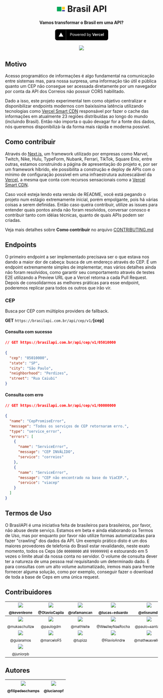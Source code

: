<h1 align="center"><img src="./public/brasilapi-logo-small.png"> Brasil API</h1>

<div align="center">
  <p>
    <strong>Vamos transformar o Brasil em uma API?</strong>
  </p>
  <p>
    <a href="https://vercel.com/?utm_source=brasilapi" target="_blank" rel="noopener">
      <img src="./public/powered-by-vercel.svg" width="175" alt="Powered by Vercel" />
    </a>
  </p>
</div>

<div align="center">
  <img src="https://github.com/filipedeschamps/BrasilAPI/workflows/Testes%20E2E/badge.svg">
</div>

## Motivo
Acesso programático de informações é algo fundamental na comunicação entre sistemas mas, para nossa surpresa, uma informação tão útil e pública quanto um CEP não consegue ser acessada diretamente por um navegador por conta da API dos Correios não possuir CORS habilitado.

Dado a isso, este projeto experimental tem como objetivo centralizar e disponibilizar endpoints modernos com baixíssima latência utilizando tecnologias como [Vercel Smart CDN](https://vercel.com/smart-cdn/?utm_source=brasilapi) responsável por fazer o cache das informações em atualmente 23 regiões distribuídas ao longo do mundo (incluindo Brasil). Então não importa o quão devagar for a fonte dos dados, nós queremos disponibilizá-la da forma mais rápida e moderna possível.

## Como contribuir
Através do [Next.js](https://nextjs.org/?utm_source=brasilapi), um framework utilizado por empresas como Marvel, Twitch, Nike, Hulu, TypeForm, Nubank, Ferrari, TikTok, Square Enix, entre outras, estamos construindo a página de apresentação do projeto e, por ser um framework híbrido, ele possibilita a construção e deploy de APIs com o mínimo de configuração possível em uma infraestrutura autoescalável da [Vercel](https://vercel.com/?utm_source=brasilapi), a mesma que conta com recursos sensacionais como a [Vercel Smart CDN](https://vercel.co/smart-cdn/?utm_source=brasilapi).

Caso você esteja lendo esta versão de README, você está pegando o projeto num estágio extremamente inicial, porém empolgante, pois há várias coisas a serem definidas. Então caso queira contribuir, utilize as issues para entender quais pontos ainda não foram resolvidos, conversar conosco e contribuir tanto com idéias técnicas, quanto de quais APIs podem ser criadas.

Veja mais detalhes sobre **Como contribuir** no arquivo [CONTRIBUTING.md](CONTRIBUTING.md)


## Endpoints
O primeiro endpoint a ser implementado precisava ser o que estava nos dando a maior dor de cabeça: busca de um endereço através do CEP. É um endpoint extremamente simples de implementar, mas vários detalhes ainda não foram resolvidos, como garantir seu comportamento através de testes E2E utilizando a Preview URL que a Vercel retorna a cada Pull Request. Depois de consolidarmos as melhores práticas para esse endpoint, poderemos replicar para todos os outros que irão vir.

### CEP
Busca por CEP com múltiplos providers de fallback.

**GET** `https://brasilapi.com.br/api/cep/v1/`**[cep]**

#### Consulta com sucesso

```json
// GET https://brasilapi.com.br/api/cep/v1/05010000

{
  "cep": "05010000",
  "state": "SP",
  "city": "São Paulo",
  "neighborhood": "Perdizes",
  "street": "Rua Caiubi"
}
```

#### Consulta com erro

```json
// GET https://brasilapi.com.br/api/cep/v1/00000000

{
  "name": "CepPromiseError",
  "message": "Todos os serviços de CEP retornaram erro.",
  "type": "service_error",
  "errors": [
    {
      "name": "ServiceError",
      "message": "CEP INVÁLIDO",
      "service": "correios"
    },
    {
      "name": "ServiceError",
      "message": "CEP não encontrado na base do ViaCEP.",
      "service": "viacep"
    }
  ]
}
```

## Termos de Uso
O BrasilAPI é uma iniciativa feita de brasileiros para brasileiros, por favor, não abuse deste serviço. Estamos em beta e ainda elaborando os Termos de Uso, mas por enquanto por favor não utilize formas automatizadas para fazer "crawling" dos dados da API. Um exemplo prático disto é um dos maiores provedores de telefonia do Brasil estar revalidando, neste exato momento, todos os Ceps (de `00000000` até `99999999`) e estourando em 5 vezes o limite atual da nossa conta no servidor. O volume de consulta dever ter a natureza de uma pessoa real requisitando um determinado dado. E para consultas com um alto volume automatizado, iremos mais para frente fornecer alguma solução, como por exemplo, conseguir fazer o download de toda a base de Ceps em uma única request.

## Contribuidores

| [<img src="https://avatars0.githubusercontent.com/u/22279592?s=400&v=4" width="115"><br><sub>@kevenleone</sub>](https://github.com/kevenleone) | [<img src="https://avatars0.githubusercontent.com/u/29285724?s=400&v=4" width="115"><br><sub>@OtavioCapila</sub>](https://github.com/OtavioCapila) | [<img src="https://avatars2.githubusercontent.com/u/6341210?s=400&v=4" width="115"><br><sub>@rafamancan</sub>](https://github.com/rafamancan) | [<img src="https://avatars2.githubusercontent.com/u/22918282?s=400&v=4" width="115"><br><sub>@lucas-eduardo</sub>](https://github.com/lucas-eduardo) | [<img src="https://avatars1.githubusercontent.com/u/640840?s=400&v=4" width="115"><br><sub>@eliseumds</sub>](https://github.com/eliseumds) | [<img src="https://avatars1.githubusercontent.com/u/11640028?s=400&v=4" width="115"><br><sub>@evertoncastro</sub>](https://github.com/evertoncastro) |
| :---: |  :---: |  :---: |  :---: |  :---: |  :---: |
| [<img src="https://avatars3.githubusercontent.com/u/13923364?s=400&v=4" width="115"><br><sub>@mukaschultze</sub>](https://github.com/mukaschultze) | [<img src="https://avatars2.githubusercontent.com/u/7690649?s=400&v=4" width="115"><br><sub>@paulogdm</sub>](https://github.com/paulogdm) | [<img src="https://avatars2.githubusercontent.com/u/34130446?s=400&u=ce853ec1d505c15b78ffa7d64a4c2a419f9dfdf8&v=4" width="115"><br><sub>@mathleite</sub>](https://github.com/mathleite) |  [<img src="https://avatars0.githubusercontent.com/u/19312651?s=400&u=38b984e80c3c6a59fee61676c504f02313e2212d&v=4" width="115"><br><sub>@WeslleyNasRocha</sub>](https://github.com/WeslleyNasRocha) | [<img src="https://avatars2.githubusercontent.com/u/7424845?s=400&u=346acdf662dbb880ecf659ce27097f5c13bd9dc3&v=4" width="115"><br><sub>@paulo-santana</sub>](https://github.com/paulo-santana) | [<img src="https://avatars2.githubusercontent.com/u/41276009?s=400&u=109f02852994de760c8f0014ef556cafad7429a1&v=4" width="115"><br><sub>@RaphaelOliveiraMoura</sub>](https://github.com/RaphaelOliveiraMoura) |
| [<img src="https://avatars3.githubusercontent.com/u/49703106?s=400&u=364f6affc0b28fee107bc7542a9408fa70da2208&v=4" width="115"><br><sub>@guiaramos</sub>](https://github.com/guiaramos) | [<img src="https://avatars2.githubusercontent.com/u/12580906?s=400&u=42e3f0ae2caa642f687945d4e2091ed8a5d97125&v=4" width="115"><br><sub>@marceloF5</sub>](https://github.com/marceloF5) | [<img src="https://avatars3.githubusercontent.com/u/15824865?s=400&u=dc038f866810c31c8d70f624bd53ca8cb9061d4b&v=4" width="115"><br><sub>@tupizz</sub>](https://github.com/tupizz) | [<img src="https://avatars1.githubusercontent.com/u/4183681?s=400&u=bd588248b3081057433881db40ebaf176cd37211&v=4" width="115"><br><sub>@FlavioAndre</sub>](https://github.com/FlavioAndre) | [<img src="https://avatars2.githubusercontent.com/u/5989971?s=460&u=59378fbe4a020238916b281ebfb72992e921e0c7&v=4" width="115"><br><sub>@matheusvellone</sub>](https://github.com/matheusvellone) | [<img src="https://avatars2.githubusercontent.com/u/11930738?s=400&u=a1270129441990069d997df8e39b6f6224bafd40&v=4" width="115"><br><sub>@danielramosbh74</sub>](https://github.com/danielramosbh74) |
| [<img src="https://avatars3.githubusercontent.com/u/34171773?s=400&u=f05580bc09aaa70b440d7f7f5f8eb3e4f693ec5b&v=4" width="115"><br><sub>@juniorpb</sub>](https://github.com/juniorpb) |

## Autores

| [<img src="https://avatars3.githubusercontent.com/u/4248081?s=460&v=4" width=115><br><sub>@filipedeschamps</sub>](https://github.com/filipedeschamps) | [<img src="https://avatars3.githubusercontent.com/u/8251208?s=400&v=4" width=115><br><sub>@lucianopf</sub>](https://github.com/lucianopf) |
| :---: | :---: |

